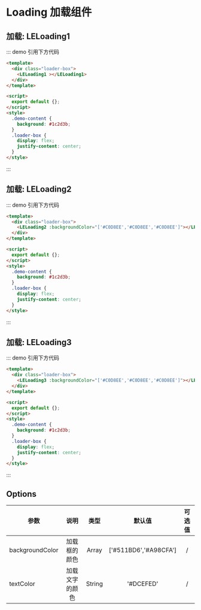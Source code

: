 # Loading 加载组件

<!-- 当选项过多时，使用下拉菜单展示并选择内容。 -->

## 加载: LELoading1

::: demo 引用下方代码

```html
<template>
  <div class="loader-box">
    <LELoading1 ></LELoading1>
  </div>
</template>

<script>
  export default {};
</script>
<style>
  .demo-content {
    background: #1c2d3b;
  }
  .loader-box {
    display: flex;
    justify-content: center;
  }
</style>
```

:::

## 加载: LELoading2

::: demo 引用下方代码

```html
<template>
  <div class="loader-box">
    <LELoading2 :backgroundColor="['#C0D8EE','#C0D8EE','#C0D8EE']"></LELoading2>
  </div>
</template>

<script>
  export default {};
</script>
<style>
  .demo-content {
    background: #1c2d3b;
  }
  .loader-box {
    display: flex;
    justify-content: center;
  }
</style>
```

:::

## 加载: LELoading3

::: demo 引用下方代码

```html
<template>
  <div class="loader-box">
    <LELoading3 :backgroundColor="['#C0D8EE','#C0D8EE','#C0D8EE']"></LELoading3>
  </div>
</template>

<script>
  export default {};
</script>
<style>
  .demo-content {
    background: #1c2d3b;
  }
  .loader-box {
    display: flex;
    justify-content: center;
  }
</style>
```

:::

## Options

| 参数            |      说明      |  类型  |        默认值         | 可选值 |
| --------------- | :------------: | :----: | :-------------------: | :---: |
| backgroundColor |  加载框的颜色  | Array  | ['#511BD6','#A98CFA']  |  / |
| textColor       | 加载文字的颜色 | String |       '#DCEFED'        |  / |
